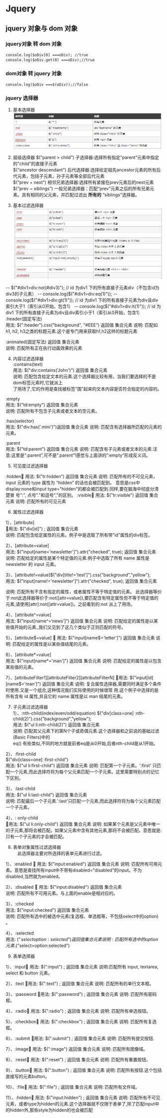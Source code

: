 # Jquery

## jquery 对象与 dom 对象

###  jquery对象 转 dom 对象
    console.log($oDiv[0] ===oDiv); //true
    console.log($oDiv.get(0) ===oDiv);//true
    
### dom对象 转 jquery 对象
    console.log($oDiv ===$(oDiv));//false

###  jquery 选择器
1. 基本选择器
![selector1](./selector1.png)

2. 层级选择器
$(“parent > child”)	子选择器:选择所有指定”parent”元素中指定的”child”的直接子元素   
$(“ancestor descendant”)	后代选择器:选择给定祖先ancestor元素的所有后代元素，包括子元素，孙子元素等全部后代元素   
$(“prev + next”)	相邻兄弟选择器:选择所有紧接在prev元素后的next元素   
$(“prev ~ siblings”)	一般兄弟选择器：匹配“prev”元素之后的所有兄弟元素。具有相同的父元素，并匹配过滤出 __所有的__ “siblings”选择器。     
 
3. 基本过滤选择器
![selector2](./selector2.png)

-- $("#div1>div:not(#div3)"); // id 为div1 下的所有直接子元素div（不包含id为div3的子元素）
-- console.log($("#div1>div:eq(1)"));
--  console.log($("#div1>div:gt(1)")); //  id 为div1 下的所有直接子元素为div且div索引大于1（索引从0开始，包含1）
-- console.log($("#div1>div:lt(1)"));  //  id 为div1 下的所有直接子元素为div且div索引小于1（索引从0开始，包含1）
  :header(固定写法)    
  用法: $(":header").css("background", "#EEE")    返回值  集合元素
  说明: 匹配如 h1, h2, h3之类的标题元素.这个是专门用来获取h1,h2这样的标题元素
   
 :animated(固定写法)   返回值  集合元素   
   说明: 匹配所有正在执行动画效果的元素    
   
4. 内容过滤选择器  
:contains(text)  
用法: $("div:contains('John')")    返回值  集合元素   
说明: 匹配包含给定文本的元素.这个选择器比较有用，当我们要选择的不是dom标签元素时,它就派上    
了用场了,它的作用是查找被标签”围”起来的文本内容是否符合指定的内容的。  

 :empty   
用法: $("td:empty")   返回值  集合元素    
说明: 匹配所有不包含子元素或者文本的空元素。    

  :has(selector)  
用法:  $("div:has('.mini')")返回值  集合元素
说明: 匹配含有选择器所匹配的元素的元素。

  :parent   
  用法: $("td:parent")   返回值  集合元素
说明: 匹配含有子元素或者文本的元素.注意:这里是":parent”,可不是".parent”!感觉与上面讲的”:empty”形成反义词。

5. 可见度过滤选择器    
 
:hidden
用法: $(”tr:hidden”)  返回值  集合元素
说明: 匹配所有的不可见元素，input 元素的 type 属性为 “hidden” 的话也会被匹配到。
意思是css中display:none和input type="hidden"的都会被匹配到.同样,要在脑海中彻底分清楚冒
号":", 点号"."和逗号","的区别。
:visible
用法: $("tr:visible")  返回值  集合元素
说明: 匹配所有的可见元素
 
6. 属性过滤选择器    

1）、[attribute]  
用法: $("div[id]") ;  返回值  集合元素  
说明: 匹配包含给定属性的元素。例子中是选取了所有带”id”属性的div标签。   

2）、[attribute=value]    
用法: $("input[name='newsletter']").attr("checked", true);    返回值  集合元素   
说明: 匹配给定的属性是某个特定值的元素.例子中选取了所有 name 属性是 newsletter 的 input 元素。   

3）、[attribute!=value]$("div[title!='test']").css("background","yellow");  
用法: $(”input[name!='newsletter']“).attr("checked", true);   返回值  集合元素   

说明: 匹配所有不含有指定的属性，或者属性不等于特定值的元素。
此选择器等价于:not此选择器等价于:not([attr=value]),要匹配含有特定属性但不等于特定值的元素,请使用[attr]:not([attr=value])。之前看到的:not 派上了用场。

4）、[attribute^=value]  
用法: $(”input[name^=‘news’]“)  返回值  集合元素 
说明: 匹配给定的属性是以某些值开始的元素.,我们又见到了这几个类似于正则匹配的符号。

5）、[attribute$=value]   
用法: $("input[name$='letter']")  返回值  集合元素 
说明: 匹配给定的属性是以某些值结尾的元素。

6）、[attribute*=value]  
用法: $("input[name*='man']")   返回值  集合元素
说明: 匹配给定的属性是以包含某些值的元素。

7）、[attributeFilter1][attributeFilter2][attributeFilterN]
用法: $("input[id][name$='man']")  返回值  集合元素
说明: 复合属性选择器,需要同时满足多个条件时使用.又是一个组合,这种情况我们实际使用的时候很常
用.这个例子中选择的是所有含有 id 属性,并且它的 name 属性是以 man 结尾的元素。


7. 子元素过滤选择器   
1）、:nth-child(index/even/odd/equation)
$("div[class=one] :nth-child(2)").css("background","yellow");  
用法: $("ul li:nth-child(2)")   返回值  集合元素  
说明: 匹配其父元素下的第N个子或奇偶元素.这个选择器和之前说的基础过滤(Basic Filters)中的  
eq() 有些类似,不同的地方就是前者eq是从0开始,后者nth-child是从1开始。  

2）、:first-child  
$("div[class=one] :first-child")  
用法: $("ul li:first-child")    返回值  集合元素 
说明: 匹配第一个子元素。':first' 只匹配一个元素,而此选择符将为每个父元素匹配一个子元素。这里需要特别点的记忆下区别。

3）、:last-child  
用法: $("ul li:last-child")      返回值  集合元素   
说明: 匹配最后一个子元素.':last'只匹配一个元素,而此选择符将为每个父元素匹配一个子元素。  

4）、: only-child  
 用法: $("ul li:only-child")   返回值  集合元素 
 说明: 如果某个元素是父元素中唯一的子元素,那将会被匹配。如果父元素中含有其他元素,那将不会被匹配。意思就是:只有一个子元素的才会被匹配。    


8. 表单对象属性过滤选择器  
 此选择器主要对所选择的表单元素进行过滤。   

1）、:enabled   
用法: $("input:enabled")    返回值  集合元素
说明: 匹配所有可用元素。意思是查找所有input中不带有disabled="disabled"的input。不为   
disabled,当然就为enabled。

2）、:disabled  
用法: $("input:disabled")    返回值  集合元素   
说明: 匹配所有不可用元素。与上面的enable是相对应的。   

3）、:checked  
用法: $("input:checked")   返回值  集合元素  
说明: 匹配所有选中的被选中元素(复选框、单选框等，不包括select中的option) 。  

4）、:selected   
用法: $(”select option:selected”)   返回值  集合元素  
说明: 匹配所有选中的option元素.$("select>option:selected")  



9. 表单选择器

1）、:input
用法: $(":input") ;   返回值  集合元素
说明:匹配所有 input, textarea, select 和 button 元素。

2）、:text
用法: $(":text") ;  返回值  集合元素
说明: 匹配所有的单行文本框。

3）、:password
用法: $(":password") ; 返回值  集合元素
说明: 匹配所有密码框。

4）、:radio
用法: $(":radio") ; 返回值  集合元素
说明: 匹配所有单选按钮。

5）、:checkbox
用法: $(":checkbox") ; 返回值  集合元素
说明: 匹配所有复选框。

6）、:submit
用法: $(":submit") ;   返回值  集合元素
说明: 匹配所有提交按钮.

7）、:image
用法: $(":image")   返回值  集合元素
说明: 匹配所有图像域。

8）、:reset
用法: $(":reset") ;  返回值  集合元素
说明: 匹配所有重置按钮。

9）、:button
用法: $(":button") ;  返回值  集合元素
说明: 匹配所有按钮.这个包括直接写的元素button。

10）、:file
用法: $(":file") ;  返回值  集合元素
说明: 匹配所有文件域。

11）、:hidden
用法: $("input:hidden") ; 返回值  集合元素
说明: 匹配所有不可见元素，或者type为hidden的元素.这个选择器就不仅限于表单了,除了匹配input中的hidden外,那些style为hidden的也会被匹配







   